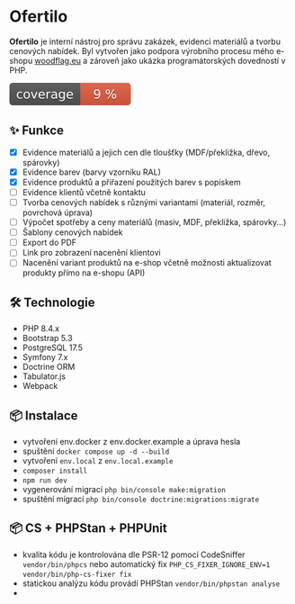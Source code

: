 # Ofertilo

**Ofertilo** je interní nástroj pro správu zakázek, evidenci materiálů a tvorbu cenových nabídek. Byl vytvořen jako podpora výrobního procesu mého e-shopu [woodflag.eu](https://woodflag.eu) a zároveň jako ukázka programátorských dovedností v PHP.

![Coverage](https://github.com/BigOHenry/ofertilo/blob/image-data/coverage.svg)

## ✨ Funkce
- [x] Evidence materiálů a jejich cen dle tloušťky (MDF/překližka, dřevo, spárovky)
- [x] Evidence barev (barvy vzorníku RAL)
- [x] Evidence produktů a přiřazení použitých barev s popiskem
- [ ] Evidence klientů včetně kontaktu
- [ ] Tvorba cenových nabídek s různými variantami (materiál, rozměr, povrchová úprava)
- [ ] Výpočet spotřeby a ceny materiálů (masiv, MDF, překližka, spárovky...)
- [ ] Šablony cenových nabídek
- [ ] Export do PDF
- [ ] Link pro zobrazení nacenění klientovi
- [ ] Nacenění variant produktů na e-shop včetně možnosti aktualizovat produkty přímo na e-shopu (API)

## 🛠️ Technologie
- PHP 8.4.x
- Bootstrap 5.3
- PostgreSQL 17.5
- Symfony 7.x
- Doctrine ORM
- Tabulator.js
- Webpack

## 📦 Instalace

- vytvoření env.docker z env.docker.example a úprava hesla
- spuštění `docker compose up -d --build`
- vytvoření `env.local` z `env.local.example`
- `composer install`
- `npm run dev`
- vygenerování migrací `php bin/console make:migration`
- spuštění mígrací `php bin/console doctrine:migrations:migrate`

## 📦 CS + PHPStan + PHPUnit

- kvalita kódu je kontrolována dle PSR-12 pomocí CodeSniffer `vendor/bin/phpcs` nebo automatický fix `PHP_CS_FIXER_IGNORE_ENV=1 vendor/bin/php-cs-fixer fix`
- statickou analýzu kódu provádí PHPStan `vendor/bin/phpstan analyse`
- 
